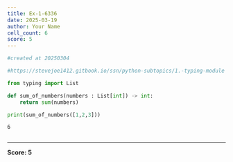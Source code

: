 ```yaml
---
title: Ex-1-6336
date: 2025-03-19
author: Your Name
cell_count: 6
score: 5
---
```


```python
#created at 20250304
```


```python
#https://stevejoe1412.gitbook.io/ssn/python-subtopics/1.-typing-module
```


```python
from typing import List
```


```python
def sum_of_numbers(numbers : List[int]) -> int:
    return sum(numbers)
```


```python
print(sum_of_numbers([1,2,3]))
```

    6



```python

```


---
**Score: 5**